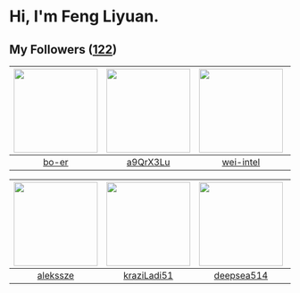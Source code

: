 # Hi, I'm Feng Liyuan.

## My Followers ([122](https://github.com/SunRunAway?tab=followers))

| <img src="https://avatars.githubusercontent.com/u/49479987?v=4" width="150" height="150" /> | <img src="https://avatars.githubusercontent.com/u/46620760?v=4" width="150" height="150" /> | <img src="https://avatars.githubusercontent.com/u/171114883?v=4" width="150" height="150" /> | <img src="https://avatars.githubusercontent.com/u/83270523?v=4" width="150" height="150" /> |
| :-----------------------------------------------------------------------------------------: | :-----------------------------------------------------------------------------------------: | :------------------------------------------------------------------------------------------: | :-----------------------------------------------------------------------------------------: |
|                              [bo-er](https://github.com/bo-er)                              |                           [a9QrX3Lu](https://github.com/a9QrX3Lu)                           |                           [wei-intel](https://github.com/wei-intel)                          |                    [cherryhanminmin](https://github.com/cherryhanminmin)                    |

| <img src="https://avatars.githubusercontent.com/u/65283311?v=4" width="150" height="150" /> | <img src="https://avatars.githubusercontent.com/u/120910584?v=4" width="150" height="150" /> | <img src="https://avatars.githubusercontent.com/u/74522790?v=4" width="150" height="150" /> | <img src="https://avatars.githubusercontent.com/u/71307974?v=4" width="150" height="150" /> |
| :-----------------------------------------------------------------------------------------: | :------------------------------------------------------------------------------------------: | :-----------------------------------------------------------------------------------------: | :-----------------------------------------------------------------------------------------: |
|                           [alekssze](https://github.com/alekssze)                           |                         [kraziLadi51](https://github.com/kraziLadi51)                        |                         [deepsea514](https://github.com/deepsea514)                         |                       [StevenJokess](https://github.com/StevenJokess)                       |